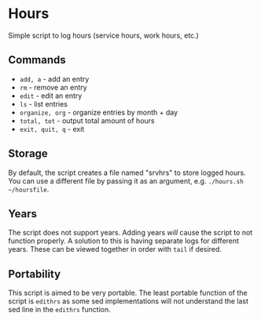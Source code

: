 # Hours

Simple script to log hours (service hours, work hours, etc.)

## Commands

* `add, a` - add an entry
* `rm` - remove an entry
* `edit` - edit an entry
* `ls` - list entries
* `organize, org` - organize entries by month + day
* `total, tot` - output total amount of hours
* `exit, quit, q` - exit

## Storage

By default, the script creates a file named "srvhrs" to store logged hours. You can use a different file by passing it as an argument, e.g. `./hours.sh ~/hoursfile`.

## Years

The script does not support years. Adding years *will* cause the script to not function properly. A solution to this is having separate logs for different years. These can be viewed together in order with `tail` if desired.

## Portability

This script is aimed to be very portable. The least portable function of the script is `edithrs` as some sed implementations will not understand the last sed line in the `edithrs` function.
